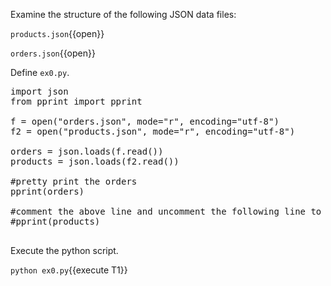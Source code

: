 
Examine the structure of the following JSON data files:

`products.json`{{open}}

`orders.json`{{open}}

Define `ex0.py`.

<pre class="file" data-filename="ex0.py" data-target="replace">
import json
from pprint import pprint 

f = open("orders.json", mode="r", encoding="utf-8")
f2 = open("products.json", mode="r", encoding="utf-8")

orders = json.loads(f.read())
products = json.loads(f2.read())

#pretty print the orders
pprint(orders)

#comment the above line and uncomment the following line to view the products
#pprint(products)

</pre>


Execute the python script.

`python ex0.py`{{execute T1}}


